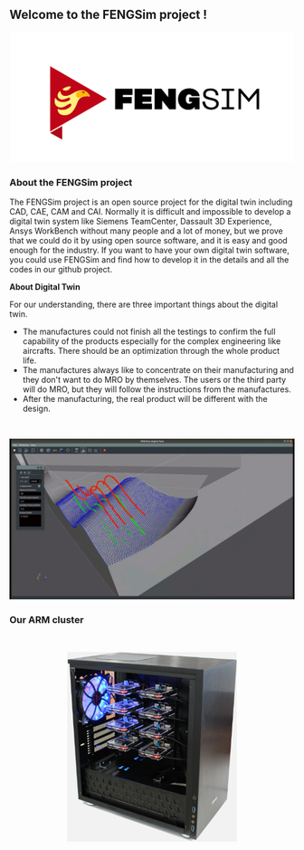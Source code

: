 ## Welcome to the FENGSim project !

<p align="center">
  <img src="images/Fengsim_logo_hi.png" width="500" title="arm cluster">
</p>

### About the FENGSim project

The FENGSim project is an open source project for the digital twin including CAD, CAE, CAM and CAI. Normally it is difficult and impossible to develop a digital twin system like Siemens TeamCenter, Dassault 3D Experience, Ansys WorkBench without many people and a lot of money, but we prove that we could do it by using open source software, and it is easy and good enough for the industry. If you want to have your own digital twin software, you could use FENGSim and find how to develop it in the details  and all the codes in our github project. 

**About Digital Twin**

For our understanding, there are three important things about the digital twin. 

- The manufactures could not finish all the testings to confirm the full capability of the products especially for the complex engineering like aircrafts. There should be an optimization through the whole product life. 
- The manufactures always like to concentrate on their manufacturing and they don't want to do MRO by themselves. The users or the third party will do MRO, but they will follow the instructions from the manufactures. 
- After the manufacturing, the real product will be different with the design. 

[home]: https://github.com/fengsim/FENGSim-Dev/wiki/Home

<br />

<p align="center">
  <img src="images/meas1.gif" width="600" title="arm cluster">
</p>


### Our ARM cluster
<br />

<p align="center">
  <img src="images/Mark-1.jpg" width="300" title="arm cluster">
</p>


